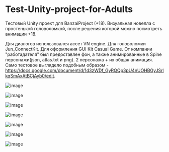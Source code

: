 # Test-Unity-project-for-Adults
Тестовый Unity проект для BanzaiProject (+18). Визуальная новелла с простенькой головоломкой, после решения которой можно посмотреть анимации +18.

Для диалогов использовался ассет VN engine. 
Для головоломки Jun_ConnectKit. 
Для оформления GUI Kit Casual Game. 
От компании "работадателя" был предоставлен фон, а также анимированные в Spine персонажи(json, atlas.txt и png). 2 персонажа + их общая анимация.
Само тестовое выглядело подобным образом - https://docs.google.com/document/d/1d3zWDf_GyRQQp3pU4nUOHBGyJSrlkqSmAxAtBCjAyb0/edit.

![image](https://user-images.githubusercontent.com/85021488/199193129-5f29d146-257f-4c1f-9919-6fbc700b09c9.png)

![image](https://user-images.githubusercontent.com/85021488/199193171-c8fb8275-551a-4e4b-ad39-d025f61e7916.png)

![image](https://user-images.githubusercontent.com/85021488/199193223-9cdf6478-fe7e-4479-8f21-bb36581fa280.png)

![image](https://user-images.githubusercontent.com/85021488/199193265-1fe4c70f-ad2b-4680-83a5-0b2e5b329d52.png)

![image](https://user-images.githubusercontent.com/85021488/199193293-7c4c8a0d-ac6d-4024-89d7-cb24fad2f533.png)

![image](https://user-images.githubusercontent.com/85021488/199193359-773fd973-50ab-4572-b0d0-64b609591ba9.png)

![image](https://user-images.githubusercontent.com/85021488/199193397-9f6b1760-dc96-4af8-854f-ae7635b5857a.png)
